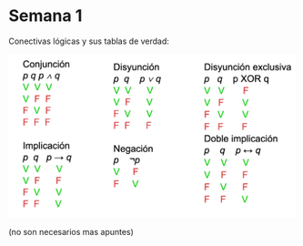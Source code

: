 # Semana 1

Conectivas lógicas y sus tablas de verdad:

![9](https://github.com/zahiraanalia6/Logica-Computacional/blob/main/img/9.png "9")

(no son necesarios mas apuntes)
